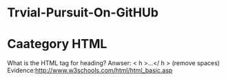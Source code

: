 Trvial-Pursuit-On-GitHUb
========================
<h1>Caategory HTML</h1>

What is the HTML tag for heading?
Anwser: < h >...</ h > (remove spaces)
Evidence:http://www.w3schools.com/html/html_basic.asp
